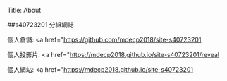 Title: About

##s40723201 分組網誌

個人倉儲: <a href="https://github.com/mdecp2018/site-s40723201</a>

個人投影片: <a href="https://mdecp2018.github.io/site-s40723201/reveal</a>

個人網站: <a href="https://mdecp2018.github.io/site-s40723201</a>








